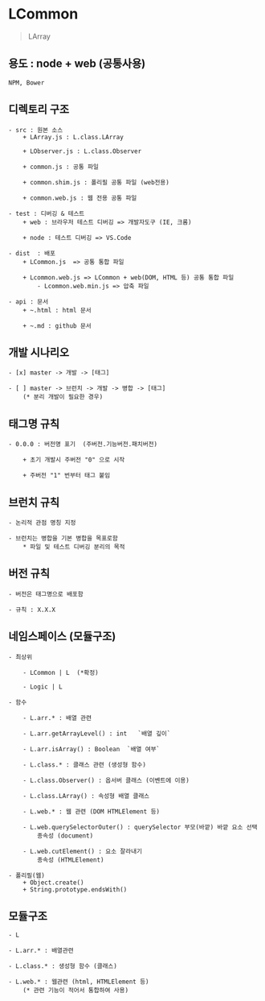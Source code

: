 # LCommon
> LArray

## 용도 : node + web  (공통사용)
    NPM, Bower

## 디렉토리 구조
    - src : 원본 소스
        + LArray.js : L.class.LArray
        
        + LObserver.js : L.class.Observer
        
        + common.js : 공통 파일

        + common.shim.js : 폴리필 공통 파일 (web전용)

        + common.web.js : 웹 전용 공통 파일
        
    - test : 디버깅 & 테스트
        + web : 브라우저 테스트 디버깅 => 개발자도구 (IE, 크롬)

        + node : 테스트 디버깅 => VS.Code

    - dist  : 배포
        + LCommon.js  => 공통 통합 파일

        + Lcommon.web.js => LCommon + web(DOM, HTML 등) 공통 통합 파일        
            - Lcommon.web.min.js => 압축 파일
    
    - api : 문서
        + ~.html : html 문서
        
        + ~.md : github 문서

## 개발 시나리오

    - [x] master -> 개발 -> [태그]
    
    - [ ] master -> 브런치 -> 개발 -> 병합 -> [태그]
        (* 분리 개발이 필요한 경우)

## 태그명 규칙

    - 0.0.0 : 버전명 표기  (주버전.기능버전.패치버전)
    
        + 초기 개발시 주버전 "0" 으로 시작

        + 주버전 "1" 번부터 태그 붙임

## 브런치 규칙

    - 논리적 관점 명칭 지정

    - 브런치는 병합을 기본 병합을 목표로함
        * 파일 및 테스트 디버깅 분리의 목적

## 버전 규칙

    - 버전은 태그명으로 배포함

    - 규칙 : X.X.X


## 네임스페이스 (모듈구조)

    - 최상위

        - LCommon | L  (*확정)

        - Logic | L  

    - 함수

        - L.arr.* : 배열 관련

        - L.arr.getArrayLevel() : int   `배열 깊이`

        - L.arr.isArray() : Boolean  `배열 여부`

        - L.class.* : 클래스 관련 (생성형 함수)

        - L.class.Observer() : 옵서버 클래스 (이벤트에 이용)

        - L.class.LArray() : 속성형 배열 클래스

        - L.web.* : 웹 관련 (DOM HTMLElement 등)

        - L.web.querySelectorOuter() : querySelector 부모(바깥) 바깥 요소 선택
            종속성 (document)
        
        - L.web.cutElement() : 요소 잘라내기
            종속성 (HTMLElement) 

    - 폴리필(웹)
        + Object.create()
        + String.prototype.endsWith()    

## 모듈구조
    - L

    - L.arr.* : 배열관련

    - L.class.* : 생성형 함수 (클래스)

    - L.web.* : 웹관련 (html, HTMLElement 등)
        (* 관련 기능이 적어서 통합하여 사용)
